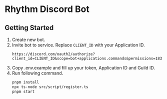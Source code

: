 # Rhythm Discord Bot

## Getting Started

1. Create new bot.
2. Invite bot to service. Replace `CLIENT_ID` with your Application ID.
   ```
   https://discord.com/oauth2/authorize?client_id=CLIENT_ID&scope=bot+applications.commands&permissions=183360
   ```
3. Copy .env.example and fill up your token, Application ID and Guild ID.
4. Run following command.
   ```bash
   pnpm install
   npx ts-node src/script/register.ts
   pnpm start
   ```

